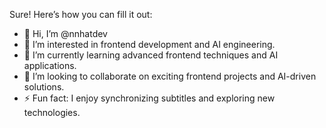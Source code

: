 Sure! Here’s how you can fill it out:

- 👋 Hi, I’m @nnhatdev
- 👀 I’m interested in frontend development and AI engineering.
- 🌱 I’m currently learning advanced frontend techniques and AI applications.
- 💞️ I’m looking to collaborate on exciting frontend projects and AI-driven solutions.
- ⚡ Fun fact: I enjoy synchronizing subtitles and exploring new technologies.


<!---
nnhatdev/nnhatdev is a ✨ special ✨ repository because its `README.md` (this file) appears on your GitHub profile.
You can click the Preview link to take a look at your changes.
--->

